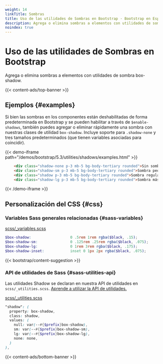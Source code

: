 ```yaml
---
weight: 14
linkTitle: Sombras
title: Uso de las utilidades de Sombras en Bootstrap · Bootstrap en Español v5.3
description: Agrega o elimina sombras a elementos con utilidades de sombra box-shadow.
noindex: true
---
```


# Uso de las utilidades de Sombras en Bootstrap

Agrega o elimina sombras a elementos con utilidades de sombra box-shadow.

{{< content-ads/top-banner >}}

Ejemplos {#examples}
---------------------

Si bien las sombras en los componentes están deshabilitadas de forma predeterminada en Bootstrap y se pueden habilitar a través de `$enable-shadows`, también puedes agregar o eliminar rápidamente una sombra con nuestras clases de utilidad `box-shadow`. Incluye soporte para `.shadow-none` y tres tamaños predeterminados (que tienen variables asociadas para coincidir).

{{< demo-iframe path="/demos/bootstrap/5.3/utilities/shadows/examples.html" >}}
```html {filename="HTML"}
    <div class="shadow-none p-3 mb-5 bg-body-tertiary rounded">Sin sombra</div>
    <div class="shadow-sm p-3 mb-5 bg-body-tertiary rounded">Sombra pequeña</div>
    <div class="shadow p-3 mb-5 bg-body-tertiary rounded">Sombra regular</div>
    <div class="shadow-lg p-3 mb-5 bg-body-tertiary rounded">Sombra más grande</div>
```
{{< /demo-iframe >}}

Personalización del CSS {#css}
-----------

### Variables Sass generales relacionadas {#sass-variables}

[scss/_variables.scss](https://github.com/twbs/bootstrap/blob/v5.3.2/scss/_variables.scss)

```scss {filename="scss/_variables.scss"}
$box-shadow:                  0 .5rem 1rem rgba($black, .15);
$box-shadow-sm:               0 .125rem .25rem rgba($black, .075);
$box-shadow-lg:               0 1rem 3rem rgba($black, .175);
$box-shadow-inset:            inset 0 1px 2px rgba($black, .075);
```

{{< bootstrap/content-suggestion >}}

### API de utilidades de Sass {#sass-utilities-api}

Las utilidades Shadow se declaran en nuestra API de utilidades en `scss/_utilities.scss`. [Aprende a utilizar la API de utilidades.](/bootstrap/5.3/utilities/api/#using-the-api)

[scss/_utilities.scss](https://github.com/twbs/bootstrap/blob/v5.3.2/scss/_utilities.scss)

```scss {filename="scss/_utilities.scss"}
"shadow": (
  property: box-shadow,
  class: shadow,
  values: (
    null: var(--#{$prefix}box-shadow),
    sm: var(--#{$prefix}box-shadow-sm),
    lg: var(--#{$prefix}box-shadow-lg),
    none: none,
  )
),
```

{{< content-ads/bottom-banner >}}